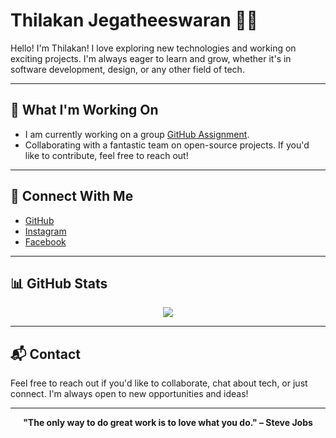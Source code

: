 # Thilakan Jegatheeswaran 👨‍💻

Hello! I'm Thilakan! I love exploring new technologies and working on exciting
projects. I'm always eager to learn and grow, whether it's in software
development, design, or any other field of tech.

---

## 🚀 What I'm Working On

- I am currently working on a group [GitHub Assignment](https://github.com/MIT-Emerging-Talent/ET6-foundations-group-31.git).
- Collaborating with a fantastic team on open-source projects. If you'd like
  to contribute, feel free to reach out!

---

## 🔗 Connect With Me

- [GitHub](https://github.com/Akan186)
- [Instagram](https://instagram.com/imnotakan)
- [Facebook](https://www.facebook.com/Thil%20Thilakan)

---

## 📊 GitHub Stats

<div align="center">
  <img src="https://github-readme-stats.vercel.app/api?username=Akan186&show_icons=true&count_private=true&hide_border=true" />
</div>

---

## 📬 Contact

Feel free to reach out if you'd like to collaborate, chat about tech, or just
connect. I'm always open to new opportunities and ideas!

---

<p align="center">
   <b>"The only way to do great work is to love what you do." – Steve Jobs</b>
</p>
